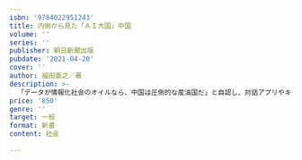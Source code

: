 ```yaml
---
isbn: '9784022951243'
title: 内側から見た「ＡＩ大国」中国
volume: ''
series: ''
publisher: 朝日新聞出版
pubdate: '2021-04-20'
cover: ''
author: 福田直之／著
description: >-
  「データが情報化社会のオイルなら、中国は圧倒的な産油国だ」と自認し、対話アプリやキャッシュレス決済、町にあふれる監視カメラなどで情報を集約する。そこからのシステム・技術はアメリカ超えて、両国の軋轢となっている。中国AIの実際を中国特派員が内部から書いた。
price: '850'
genre: ''
target: 一般
format: 新書
content: 社会

---
```

